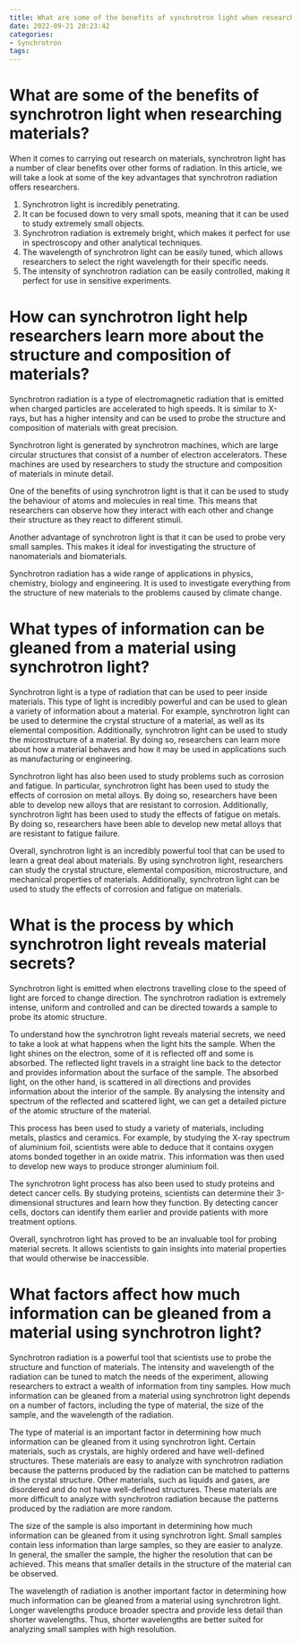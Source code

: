 ```yaml
---
title: What are some of the benefits of synchrotron light when researching materials
date: 2022-09-21 20:23:42
categories:
- Synchrotron
tags:
---
```



#  What are some of the benefits of synchrotron light when researching materials?

When it comes to carrying out research on materials, synchrotron light has a number of clear benefits over other forms of radiation. In this article, we will take a look at some of the key advantages that synchrotron radiation offers researchers.

1. Synchrotron light is incredibly penetrating.
2. It can be focused down to very small spots, meaning that it can be used to study extremely small objects.
3. Synchrotron radiation is extremely bright, which makes it perfect for use in spectroscopy and other analytical techniques.
4. The wavelength of synchrotron light can be easily tuned, which allows researchers to select the right wavelength for their specific needs.
5. The intensity of synchrotron radiation can be easily controlled, making it perfect for use in sensitive experiments.

#  How can synchrotron light help researchers learn more about the structure and composition of materials?

Synchrotron radiation is a type of electromagnetic radiation that is emitted when charged particles are accelerated to high speeds. It is similar to X-rays, but has a higher intensity and can be used to probe the structure and composition of materials with great precision.

Synchrotron light is generated by synchrotron machines, which are large circular structures that consist of a number of electron accelerators. These machines are used by researchers to study the structure and composition of materials in minute detail.

One of the benefits of using synchrotron light is that it can be used to study the behaviour of atoms and molecules in real time. This means that researchers can observe how they interact with each other and change their structure as they react to different stimuli.

Another advantage of synchrotron light is that it can be used to probe very small samples. This makes it ideal for investigating the structure of nanomaterials and biomaterials.

Synchrotron radiation has a wide range of applications in physics, chemistry, biology and engineering. It is used to investigate everything from the structure of new materials to the problems caused by climate change.

#  What types of information can be gleaned from a material using synchrotron light?

Synchrotron light is a type of radiation that can be used to peer inside materials. This type of light is incredibly powerful and can be used to glean a variety of information about a material. For example, synchrotron light can be used to determine the crystal structure of a material, as well as its elemental composition. Additionally, synchrotron light can be used to study the microstructure of a material. By doing so, researchers can learn more about how a material behaves and how it may be used in applications such as manufacturing or engineering.

Synchrotron light has also been used to study problems such as corrosion and fatigue. In particular, synchrotron light has been used to study the effects of corrosion on metal alloys. By doing so, researchers have been able to develop new alloys that are resistant to corrosion. Additionally, synchrotron light has been used to study the effects of fatigue on metals. By doing so, researchers have been able to develop new metal alloys that are resistant to fatigue failure.

Overall, synchrotron light is an incredibly powerful tool that can be used to learn a great deal about materials. By using synchrotron light, researchers can study the crystal structure, elemental composition, microstructure, and mechanical properties of materials. Additionally, synchrotron light can be used to study the effects of corrosion and fatigue on materials.

#  What is the process by which synchrotron light reveals material secrets?

Synchrotron light is emitted when electrons travelling close to the speed of light are forced to change direction. The synchrotron radiation is extremely intense, uniform and controlled and can be directed towards a sample to probe its atomic structure.

To understand how the synchrotron light reveals material secrets, we need to take a look at what happens when the light hits the sample. When the light shines on the electron, some of it is reflected off and some is absorbed. The reflected light travels in a straight line back to the detector and provides information about the surface of the sample. The absorbed light, on the other hand, is scattered in all directions and provides information about the interior of the sample. By analysing the intensity and spectrum of the reflected and scattered light, we can get a detailed picture of the atomic structure of the material.

This process has been used to study a variety of materials, including metals, plastics and ceramics. For example, by studying the X-ray spectrum of aluminium foil, scientists were able to deduce that it contains oxygen atoms bonded together in an oxide matrix. This information was then used to develop new ways to produce stronger aluminium foil.

The synchrotron light process has also been used to study proteins and detect cancer cells. By studying proteins, scientists can determine their 3-dimensional structures and learn how they function. By detecting cancer cells, doctors can identify them earlier and provide patients with more treatment options.

Overall, synchrotron light has proved to be an invaluable tool for probing material secrets. It allows scientists to gain insights into material properties that would otherwise be inaccessible.

#  What factors affect how much information can be gleaned from a material using synchrotron light?

Synchrotron radiation is a powerful tool that scientists use to probe the structure and function of materials. The intensity and wavelength of the radiation can be tuned to match the needs of the experiment, allowing researchers to extract a wealth of information from tiny samples. How much information can be gleaned from a material using synchrotron light depends on a number of factors, including the type of material, the size of the sample, and the wavelength of the radiation.

The type of material is an important factor in determining how much information can be gleaned from it using synchrotron light. Certain materials, such as crystals, are highly ordered and have well-defined structures. These materials are easy to analyze with synchrotron radiation because the patterns produced by the radiation can be matched to patterns in the crystal structure. Other materials, such as liquids and gases, are disordered and do not have well-defined structures. These materials are more difficult to analyze with synchrotron radiation because the patterns produced by the radiation are more random.

The size of the sample is also important in determining how much information can be gleaned from it using synchrotron light. Small samples contain less information than large samples, so they are easier to analyze. In general, the smaller the sample, the higher the resolution that can be achieved. This means that smaller details in the structure of the material can be observed.

The wavelength of radiation is another important factor in determining how much information can be gleaned from a material using synchrotron light. Longer wavelengths produce broader spectra and provide less detail than shorter wavelengths. Thus, shorter wavelengths are better suited for analyzing small samples with high resolution.